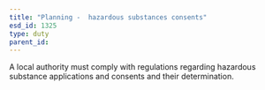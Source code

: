 ```yaml
---
title: "Planning -  hazardous substances consents"
esd_id: 1325
type: duty
parent_id:  
---
```


A local authority must comply with regulations regarding hazardous substance applications and consents and their determination.

